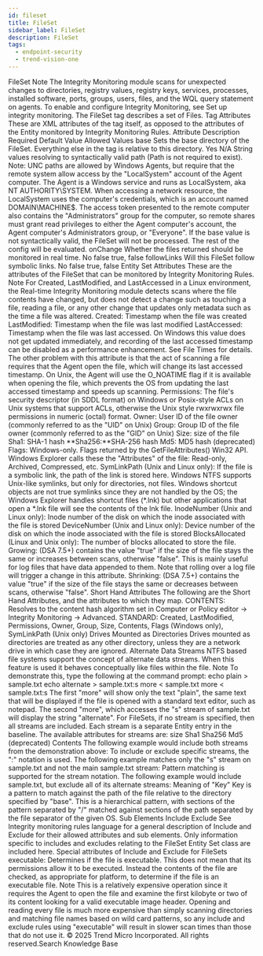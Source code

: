 ```yaml
---
id: fileset
title: FileSet
sidebar_label: FileSet
description: FileSet
tags:
  - endpoint-security
  - trend-vision-one
---
```


 FileSet Note The Integrity Monitoring module scans for unexpected changes to directories, registry values, registry keys, services, processes, installed software, ports, groups, users, files, and the WQL query statement on agents. To enable and configure Integrity Monitoring, see Set up integrity monitoring. The FileSet tag describes a set of Files. Tag Attributes These are XML attributes of the tag itself, as opposed to the attributes of the Entity monitored by Integrity Monitoring Rules. Attribute Description Required Default Value Allowed Values base Sets the base directory of the FileSet. Everything else in the tag is relative to this directory. Yes N/A String values resolving to syntactically valid path (Path is not required to exist). Note: UNC paths are allowed by Windows Agents, but require that the remote system allow access by the "LocalSystem" account of the Agent computer. The Agent is a Windows service and runs as LocalSystem, aka NT AUTHORITY\SYSTEM. When accessing a network resource, the LocalSystem uses the computer's credentials, which is an account named DOMAIN\MACHINE$. The access token presented to the remote computer also contains the "Administrators" group for the computer, so remote shares must grant read privileges to either the Agent computer's account, the Agent computer's Administrators group, or "Everyone". If the base value is not syntactically valid, the FileSet will not be processed. The rest of the config will be evaluated. onChange Whether the files returned should be monitored in real time. No false true, false followLinks Will this FileSet follow symbolic links. No false true, false Entity Set Attributes These are the attributes of the FileSet that can be monitored by Integrity Monitoring Rules. Note For Created, LastModified, and LastAccessed in a Linux environment, the Real-time Integrity Monitoring module detects scans where the file contents have changed, but does not detect a change such as touching a file, reading a file, or any other change that updates only metadata such as the time a file was altered. Created: Timestamp when the file was created LastModified: Timestamp when the file was last modified LastAccessed: Timestamp when the file was last accessed. On Windows this value does not get updated immediately, and recording of the last accessed timestamp can be disabled as a performance enhancement. See File Times for details. The other problem with this attribute is that the act of scanning a file requires that the Agent open the file, which will change its last accessed timestamp. On Unix, the Agent will use the O_NOATIME flag if it is available when opening the file, which prevents the OS from updating the last accessed timestamp and speeds up scanning. Permissions: The file's security descriptor (in SDDL format) on Windows or Posix-style ACLs on Unix systems that support ACLs, otherwise the Unix style rwxrwxrwx file permissions in numeric (octal) format. Owner: User ID of the file owner (commonly referred to as the "UID" on Unix) Group: Group ID of the file owner (commonly referred to as the "GID" on Unix) Size: size of the file Sha1: SHA-1 hash **Sha256:**SHA-256 hash Md5: MD5 hash (deprecated) Flags: Windows-only. Flags returned by the GetFileAttributes() Win32 API. Windows Explorer calls these the "Attributes" of the file: Read-only, Archived, Compressed, etc. SymLinkPath (Unix and Linux only): If the file is a symbolic link, the path of the link is stored here. Windows NTFS supports Unix-like symlinks, but only for directories, not files. Windows shortcut objects are not true symlinks since they are not handled by the OS; the Windows Explorer handles shortcut files (*.lnk) but other applications that open a *.lnk file will see the contents of the lnk file. InodeNumber (Unix and Linux only): Inode number of the disk on which the inode associated with the file is stored DeviceNumber (Unix and Linux only): Device number of the disk on which the inode associated with the file is stored BlocksAllocated (Linux and Unix only): The number of blocks allocated to store the file. Growing: (DSA 7.5+) contains the value "true" if the size of the file stays the same or increases between scans, otherwise "false". This is mainly useful for log files that have data appended to them. Note that rolling over a log file will trigger a change in this attribute. Shrinking: (DSA 7.5+) contains the value "true" if the size of the file stays the same or decreases between scans, otherwise "false". Short Hand Attributes The following are the Short Hand Attributes, and the attributes to which they map. CONTENTS: Resolves to the content hash algorithm set in Computer or Policy editor → Integrity Monitoring → Advanced. STANDARD: Created, LastModified, Permissions, Owner, Group, Size, Contents, Flags (Windows only), SymLinkPath (Unix only) Drives Mounted as Directories Drives mounted as directories are treated as any other directory, unless they are a network drive in which case they are ignored. Alternate Data Streams NTFS based file systems support the concept of alternate data streams. When this feature is used it behaves conceptually like files within the file. Note To demonstrate this, type the following at the command prompt: echo plain > sample.txt echo alternate > sample.txt:s more < sample.txt more < sample.txt:s The first "more" will show only the text "plain", the same text that will be displayed if the file is opened with a standard text editor, such as notepad. The second "more", which accesses the "s" stream of sample.txt will display the string "alternate". For FileSets, if no stream is specified, then all streams are included. Each stream is a separate Entity entry in the baseline. The available attributes for streams are: size Sha1 Sha256 Md5 (deprecated) Contents The following example would include both streams from the demonstration above: <include key="**/sample.txt" /> To include or exclude specific streams, the ":" notation is used. The following example matches only the "s" stream on sample.txt and not the main sample.txt stream: <include key="**/sample.txt:s" /> Pattern matching is supported for the stream notation. The following example would include sample.txt, but exclude all of its alternate streams: <include key="**/sample.txt" /> <exclude key="**/sample.txt:\*" /> Meaning of "Key" Key is a pattern to match against the path of the file relative to the directory specified by "base". This is a hierarchical pattern, with sections of the pattern separated by "/" matched against sections of the path separated by the file separator of the given OS. Sub Elements Include Exclude See Integrity monitoring rules language for a general description of Include and Exclude for their allowed attributes and sub elements. Only information specific to includes and excludes relating to the FileSet Entity Set class are included here. Special attributes of Include and Exclude for FileSets executable: Determines if the file is executable. This does not mean that its permissions allow it to be executed. Instead the contents of the file are checked, as appropriate for platform, to determine if the file is an executable file. Note This is a relatively expensive operation since it requires the Agent to open the file and examine the first kilobyte or two of its content looking for a valid executable image header. Opening and reading every file is much more expensive than simply scanning directories and matching file names based on wild card patterns, so any include and exclude rules using "executable" will result in slower scan times than those that do not use it. © 2025 Trend Micro Incorporated. All rights reserved.Search Knowledge Base